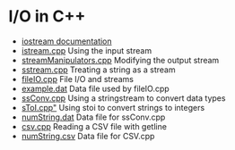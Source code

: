 <body>
	<h1>I/O in C++</h1>
	<ul>
		<li><a href="http://www.cplusplus.com/reference/iostream/">
		    iostream documentation</a></li>
		<li><a href="istream.cpp">istream.cpp</a>
		    Using the input stream</li>
		<li><a href="streamManipulators.cpp">streamManipulators.cpp</a>
		    Modifying the output stream</li>
		<li><a href="sstream.cpp">sstream.cpp</a>
		    Treating a string as a stream</li>
		<li><a href="fileIO.cpp">fileIO.cpp</a>
		    File I/O and streams</li>
		<li><a href="example.dat">example.dat</a>
		    Data file used by fileIO.cpp</li>
                <li><a href = "ssConv.cpp">ssConv.cpp</a>
                    Using a stringstream to convert data types</li>
                <li><a href = "sToI.cpp">sToI.cpp"</a>
                    Using stoi to convert strings to integers</li>
                <li><a href = "numString.dat">numString.dat</a>
                    Data file for ssConv.cpp</li>
                <li><a href = "csv.cpp">csv.cpp</a>
                    Reading a CSV file with getline</li>
                <li><a href = "numString.csv">numString.csv</a>
                    Data file for CSV.cpp</li>

	
</body>

